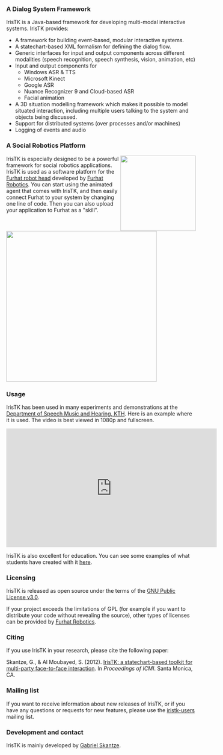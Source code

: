 ### A Dialog System Framework

IrisTK is a Java-based framework for developing multi-modal interactive systems. IrisTK provides:

* A framework for building event-based, modular interactive systems.
* A statechart-based XML formalism for defining the dialog flow.
* Generic interfaces for input and output components across different modalities (speech recognition, speech synthesis, vision, animation, etc)
* Input and output components for 
	* Windows ASR & TTS
	* Microsoft Kinect
	* Google ASR
	* Nuance Recognizer 9 and Cloud-based ASR 
	* Facial animation
* A 3D situation modelling framework which makes it possible to model situated interaction, including multiple users talking to the system and objects being discussed. 
* Support for distributed systems (over processes and/or machines)
* Logging of events and audio 

### A Social Robotics Platform

<img src="img/furhat.png" width="200" style="float:right"/>

IrisTK is especially designed to be a powerful framework for social robotics applications. IrisTK is used as a software platform for the [Furhat robot head](http://www.furhatrobotics.com) developed by [Furhat Robotics](http://www.furhatrobotics.com). You can start using the animated agent that comes with IrisTK, and then easily connect Furhat to your system by changing one line of code. Then you can also upload your application to Furhat as a "skill".

<img src="img/sitint_gui.jpg" width="400"/>

### Usage

IrisTK has been used in many experiments and demonstrations at the [Department of Speech Music and Hearing, KTH](http://www.speech.kth.se). 
Here is an example where it is used. The video is best viewed in 1080p and fullscreen.

<iframe class="video" width="560" height="315" src="https://www.youtube.com/embed/5fhjuGu3d0I?rel=0&vq=hd1080" frameborder="0" allowfullscreen></iframe>

IrisTK is also excellent for education. You can see some examples of what students have created with it [here](examples.html). 

### Licensing

IrisTK is released as open source under the terms of the [GNU Public License v3.0](http://www.gnu.org/licenses/gpl.html). 

If your project exceeds the limitations of GPL (for example if you want to distribute your code without revealing the source), other types of licenses can be provided by [Furhat Robotics](http://www.furhatrobotics.com). 

### Citing

If you use IrisTK in your research, please cite the following paper:

Skantze, G., & Al Moubayed, S. (2012). [IrisTK: a statechart-based toolkit for multi-party face-to-face interaction](http://www.speech.kth.se/prod/publications/files/3772.pdf). In _Proceedings of ICMI_. Santa Monica, CA.

### Mailing list

If you want to receive information about new releases of IrisTK, or if you have any questions or requests for new features, please use the [iristk-users](http://groups.google.com/group/iristk-users) mailing list. 

### Development and contact

IrisTK is mainly developed by [Gabriel Skantze](http://www.speech.kth.se/~gabriel).   